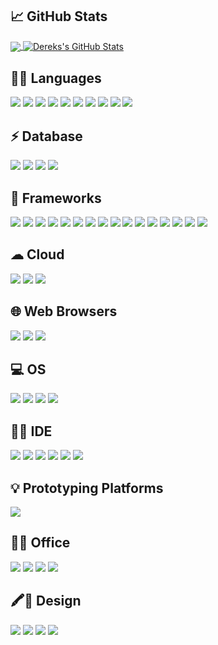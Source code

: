 
<!--
![](https://img.shields.io/badge/iOS-000000?style=for-the-badge&logo=ios&logoColor=white)
![](https://img.shields.io/badge/Windows-0078D6?style=for-the-badge&logo=windows&logoColor=white)
![](https://img.shields.io/badge/Ubuntu-E95420?style=for-the-badge&logo=ubuntu&logoColor=white)
![](https://img.shields.io/badge/C%23-239120?style=for-the-badge&logo=c-sharp&logoColor=white)
![](https://img.shields.io/badge/Python-3776AB?style=for-the-badge&logo=python&logoColor=white)
![](https://img.shields.io/badge/HTML-239120?style=for-the-badge&logo=html5&logoColor=white)
![](https://img.shields.io/badge/.NET-5C2D91?style=for-the-badge&logo=.net&logoColor=white)
![](https://img.shields.io/badge/JavaScript-323330?style=for-the-badge&logo=javascript&logoColor=F7DF1E)
![](https://img.shields.io/badge/C-00599C?style=for-the-badge&logo=c&logoColor=white)
![](https://img.shields.io/badge/C%2B%2B-00599C?style=for-the-badge&logo=c%2B%2B&logoColor=white)
![](https://img.shields.io/badge/Java-ED8B00?style=for-the-badge&logo=java&logoColor=white)
![](https://img.shields.io/badge/Markdown-000000?style=for-the-badge&logo=markdown&logoColor=white)
![](https://img.shields.io/badge/Bootstrap-563D7C?style=for-the-badge&logo=bootstrap&logoColor=white)
![](https://img.shields.io/badge/jQuery-0769AD?style=for-the-badge&logo=jquery&logoColor=white)
![](https://img.shields.io/badge/Flask-000000?style=for-the-badge&logo=flask&logoColor=white)
![](https://img.shields.io/badge/MySQL-00000F?style=for-the-badge&logo=mysql&logoColor=white)
![](https://img.shields.io/badge/MongoDB-4EA94B?style=for-the-badge&logo=mongodb&logoColor=white)
![](https://img.shields.io/badge/Heroku-430098?style=for-the-badge&logo=heroku&logoColor=white)
![](https://img.shields.io/badge/Microsoft_Azure-0089D6?style=for-the-badge&logo=microsoft-azure&logoColor=white)
![](https://img.shields.io/badge/Microsoft_Office-D83B01?style=for-the-badge&logo=microsoft-office&logoColor=white)
-->

## &#x1f4c8; GitHub Stats

<a href="https://github.com/drussell33/drussell33">
  <img align="center" src="https://github-readme-stats.vercel.app/api/top-langs/?username=drussell33&hide=java,html,TSQL,tex&title_color=ffffff&text_color=c9cacc&icon_color=2bbc8a&bg_color=1d1f21&langs_count=5" />
</a>
<a href="https://github.com/drussell33/drussell33">
  <img align="center" src="https://github-readme-stats.vercel.app/api?username=drussell33&show_icons=true&line_height=40&count_private=true&title_color=ffffff&text_color=c9cacc&icon_color=2bbc8a&bg_color=1d1f21" alt="Dereks's GitHub Stats" />
</a>

## 👩‍💻 Languages 

![](https://img.shields.io/badge/Python-FFD43B?style=for-the-badge&logo=python&logoColor=darkgreen" )
![](https://img.shields.io/badge/HTML5-E34F26?style=for-the-badge&logo=html5&logoColor=white" ) 
![](https://img.shields.io/badge/CSS3-1572B6?style=for-the-badge&logo=css3&logoColor=white" ) 
![](https://img.shields.io/badge/JavaScript-323330?style=for-the-badge&logo=javascript&logoColor=F7DF1E" ) 
![](https://img.shields.io/badge/C-00599C?style=for-the-badge&logo=c&logoColor=white" ) 
![](https://img.shields.io/badge/C%2B%2B-00599C?style=for-the-badge&logo=c%2B%2B&logoColor=white" ) 
![](https://img.shields.io/badge/C%23-239120?style=for-the-badge&logo=c-sharp&logoColor=white" ) 
![](https://img.shields.io/badge/Java-ED8B00?style=for-the-badge&logo=java&logoColor=white" ) 
![](https://img.shields.io/badge/Haskell-5D4F85?style=for-the-badge&logo=haskell&logoColor=white" ) 
![](https://img.shields.io/badge/json-5E5C5C?style=for-the-badge&logo=json&logoColor=white" ) 


## ⚡ Database

![](https://img.shields.io/badge/MongoDB-white?style=for-the-badge&logo=mongodb&logoColor=4EA94B" ) 
![](https://img.shields.io/badge/SQLite-07405E?style=for-the-badge&logo=sqlite&logoColor=white" ) 
![](https://img.shields.io/badge/Microsoft%20SQL%20Server-CC2927?style=for-the-badge&logo=microsoft%20sql%20server&logoColor=white" ) 
![](https://img.shields.io/badge/MySQL-00000F?style=for-the-badge&logo=mysql&logoColor=white)


## 🚀 Frameworks 

![](https://img.shields.io/badge/Node.js-339933?style=for-the-badge&logo=nodedotjs&logoColor=white" )
![](https://img.shields.io/badge/npm-CB3837?style=for-the-badge&logo=npm&logoColor=white") 
![](https://img.shields.io/badge/Jest-C21325?style=for-the-badge&logo=jest&logoColor=white") 
![](https://img.shields.io/badge/Express.js-000000?style=for-the-badge&logo=express&logoColor=white") 
![](https://img.shields.io/badge/.NET-512BD4?style=for-the-badge&logo=dotnet&logoColor=white" ) 
![](https://img.shields.io/badge/NuGet-004880?style=for-the-badge&logo=nuget&logoColor=white") 
![](https://img.shields.io/badge/Markdown-000000?style=for-the-badge&logo=markdown&logoColor=white" ) 
![](https://img.shields.io/badge/Shell_Script-121011?style=for-the-badge&logo=gnu-bash&logoColor=white" ) 
![](https://img.shields.io/badge/React-20232A?style=for-the-badge&logo=react&logoColor=61DAFB" ) 
![](https://img.shields.io/badge/Bootstrap-563D7C?style=for-the-badge&logo=bootstrap&logoColor=white" ) 
![](https://img.shields.io/badge/jQuery-0769AD?style=for-the-badge&logo=jquery&logoColor=white" ) 
![](https://img.shields.io/badge/DJANGO-REST-ff1709?style=for-the-badge&logo=django&logoColor=white&color=ff1709&labelColor=gray" ) 
![](https://img.shields.io/badge/Flask-000000?style=for-the-badge&logo=flask&logoColor=white" ) 
![](https://img.shields.io/badge/Postman-FF6C37?style=for-the-badge&logo=Postman&logoColor=white") 
![](https://img.shields.io/badge/PowerShell-5391FE?style=for-the-badge&logo=PowerShell&logoColor=white") 
![](https://img.shields.io/badge/Nginx-009639?style=for-the-badge&logo=nginx&logoColor=white") 


## ☁ Cloud 

![](https://img.shields.io/badge/Heroku-430098?style=for-the-badge&logo=heroku&logoColor=white" ) 
![](https://img.shields.io/badge/Azure_Functions-0062AD?style=for-the-badge&logo=azure-functions&logoColor=white" ) 
![](https://img.shields.io/badge/Azure_DevOps-0078D7?style=for-the-badge&logo=azure-devops&logoColor=white" ) 


## 🌐 Web Browsers 

![](https://img.shields.io/badge/Google_chrome-4285F4?style=for-the-badge&logo=Google-chrome&logoColor=white" ) 
![](https://img.shields.io/badge/Firefox_Browser-FF7139?style=for-the-badge&logo=Firefox-Browser&logoColor=white" ) 
![](https://img.shields.io/badge/Safari-000000?style=for-the-badge&logo=safari&logoColor=white" ) 


## 💻 OS 

![](https://img.shields.io/badge/iOS-000000?style=for-the-badge&logo=ios&logoColor=white" ) 
![](https://img.shields.io/badge/Windows-0078D6?style=for-the-badge&logo=windows&logoColor=white" ) 
![](https://img.shields.io/badge/Linux-FCC624?style=for-the-badge&logo=linux&logoColor=black" ) 
![](https://img.shields.io/badge/Ubuntu-E95420?style=for-the-badge&logo=ubuntu&logoColor=white" ) 


## 👩‍💻 IDE 

![](https://img.shields.io/badge/Visual_Studio_Code-0078D4?style=for-the-badge&logo=visual%20studio%20code&logoColor=white" ) 
![](https://img.shields.io/badge/Visual_Studio-5C2D91?style=for-the-badge&logo=visual%20studio&logoColor=white" )
![](https://img.shields.io/badge/Atom-66595C?style=for-the-badge&logo=Atom&logoColor=white" )
![](https://img.shields.io/badge/pycharm-143?style=for-the-badge&logo=pycharm&logoColor=black&color=black&labelColor=green" ) 
![](https://img.shields.io/badge/IntelliJIDEA-000000.svg?style=for-the-badge&logo=intellij-idea&logoColor=white" )
![](https://img.shields.io/badge/Notepad++-90E59A.svg?style=for-the-badge&logo=notepad%2B%2B&logoColor=black" )


## 💡 Prototyping Platforms

![](https://img.shields.io/badge/Raspberry%20Pi-A22846?style=for-the-badge&logo=Raspberry%20Pi&logoColor=white" ) 


## 👨‍💻 Office 

![](https://img.shields.io/badge/Microsoft_Excel-217346?style=for-the-badge&logo=microsoft-excel&logoColor=white" ) 
![](https://img.shields.io/badge/Microsoft_PowerPoint-B7472A?style=for-the-badge&logo=microsoft-powerpoint&logoColor=white" ) 
![](https://img.shields.io/badge/Microsoft_SQL_Server-CC2927?style=for-the-badge&logo=microsoft-sql-server&logoColor=white" ) 
![](https://img.shields.io/badge/Microsoft_Word-2B579A?style=for-the-badge&logo=microsoft-word&logoColor=white" ) 



## 🖍📐 Design 

![](https://img.shields.io/badge/Adobe%20Creative%20Cloud-DA1F26?style=for-the-badge&logo=Adobe%20Creative%20Cloud&logoColor=white" ) 
![](https://img.shields.io/badge/Adobe-Photoshop-31A8FF?style=for-the-badge&logo=Adobe-Photoshop&labelColor=0a446b&logoWidth=15" ) 
![](https://img.shields.io/badge/Adobe-Premiere%20Pro-9999FF?style=for-the-badge&logo=Adobe-Premiere%20Pro&labelColor=2f2f5b&logoWidth=15" ) 
![](https://img.shields.io/badge/Adobe%20InDesign-FF3366?style=for-the-badge&logo=Adobe%20InDesign&logoColor=white" ) 




<!--
<a href="https://github.com/drussell33/wou-cs-46x-starlane">
  <img align="center" src="https://github-readme-stats.vercel.app/api/pin/?username=drussell33&repo=wou-cs-46x-starlane&title_color=ffffff&text_color=c9cacc&icon_color=2bbc8a&bg_color=1d1f21" )
</a>

<a href="https://github.com/drussell33/Python-Blockchain">
  <img align="center" src="https://github-readme-stats.vercel.app/api/pin/?username=drussell33&repo=Python-Blockchain&title_color=ffffff&text_color=c9cacc&icon_color=2bbc8a&bg_color=1d1f21" )
</a>
-->